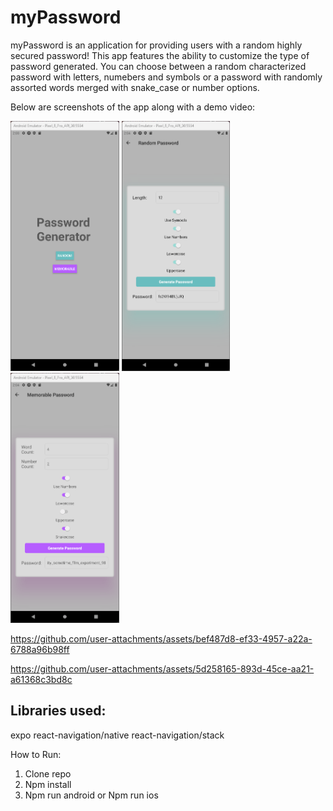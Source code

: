 # myPassword

myPassword is an application for providing users with a random highly secured password!
This app features the ability to customize the type of password generated. You can choose between a random characterized password with letters, numebers and symbols or a password with randomly assorted words merged with snake_case or number options.

Below are screenshots of the app along with a demo video:

<p>
<img src = 'assets/screenshots/home.png' height='400'>
<img src = 'assets/screenshots/random.png' height='400'>
<img src = 'assets/screenshots/memorable.png' height='400'>
</p>



https://github.com/user-attachments/assets/bef487d8-ef33-4957-a22a-6788a96b98ff

https://github.com/user-attachments/assets/5d258165-893d-45ce-aa21-a61368c3bd8c



## Libraries used:
expo
react-navigation/native
react-navigation/stack

How to Run:

1. Clone repo
2. Npm install
3. Npm run android or Npm run ios
